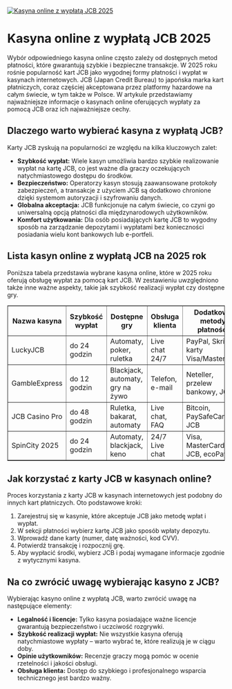 [![Kasyna online z wypłatą JCB 2025](https://123-caf.pages.dev/gitsignup.png)](https://vrmoo.ru/Bt82HjjY)

<h1>Kasyna online z wypłatą JCB 2025</h1> <p>Wybór odpowiedniego kasyna online często zależy od dostępnych metod płatności, które gwarantują szybkie i bezpieczne transakcje. W 2025 roku rośnie popularność kart JCB jako wygodnej formy płatności i wypłat w kasynach internetowych. JCB (Japan Credit Bureau) to japońska marka kart płatniczych, coraz częściej akceptowana przez platformy hazardowe na całym świecie, w tym także w Polsce. W artykule przedstawiamy najważniejsze informacje o kasynach online oferujących wypłaty za pomocą JCB oraz ich najważniejsze cechy.</p>  <h2>Dlaczego warto wybierać kasyna z wypłatą JCB?</h2> <p>Karty JCB zyskują na popularności ze względu na kilka kluczowych zalet:</p> <ul>   <li><strong>Szybkość wypłat:</strong> Wiele kasyn umożliwia bardzo szybkie realizowanie wypłat na kartę JCB, co jest ważne dla graczy oczekujących natychmiastowego dostępu do środków.</li>   <li><strong>Bezpieczeństwo:</strong> Operatorzy kasyn stosują zaawansowane protokoły zabezpieczeń, a transakcje z użyciem JCB są dodatkowo chronione dzięki systemom autoryzacji i szyfrowaniu danych.</li>   <li><strong>Globalna akceptacja:</strong> JCB funkcjonuje na całym świecie, co czyni go uniwersalną opcją płatności dla międzynarodowych użytkowników.</li>   <li><strong>Komfort użytkowania:</strong> Dla osób posiadających kartę JCB to wygodny sposób na zarządzanie depozytami i wypłatami bez konieczności posiadania wielu kont bankowych lub e-portfeli.</li> </ul>  <h2>Lista kasyn online z wypłatą JCB na 2025 rok</h2> <p>Poniższa tabela przedstawia wybrane kasyna online, które w 2025 roku oferują obsługę wypłat za pomocą kart JCB. W zestawieniu uwzględniono także inne ważne aspekty, takie jak szybkość realizacji wypłat czy dostępne gry.</p>  <table border="1" cellpadding="8" cellspacing="0" style="border-collapse: collapse; width: 100%;">   <thead>     <tr>       <th>Nazwa kasyna</th>       <th>Szybkość wypłat</th>       <th>Dostępne gry</th>       <th>Obsługa klienta</th>       <th>Dodatkowe metody płatności</th>     </tr>   </thead>   <tbody>     <tr>       <td>LuckyJCB</td>       <td>do 24 godzin</td>       <td>Automaty, poker, ruletka</td>       <td>Live chat 24/7</td>       <td>PayPal, Skrill, karty Visa/Mastercard</td>     </tr>     <tr>       <td>GambleExpress</td>       <td>do 12 godzin</td>       <td>Blackjack, automaty, gry na żywo</td>       <td>Telefon, e-mail</td>       <td>Neteller, przelew bankowy, JCB</td>     </tr>     <tr>       <td>JCB Casino Pro</td>       <td>do 48 godzin</td>       <td>Ruletka, bakarat, automaty</td>       <td>Live chat, FAQ</td>       <td>Bitcoin, PaySafeCard, JCB</td>     </tr>     <tr>       <td>SpinCity 2025</td>       <td>do 24 godzin</td>       <td>Automaty, blackjack, keno</td>       <td>24/7 Live chat</td>       <td>Visa, MasterCard, JCB, ecoPayz</td>     </tr>   </tbody> </table>  <h2>Jak korzystać z karty JCB w kasynach online?</h2> <p>Proces korzystania z karty JCB w kasynach internetowych jest podobny do innych kart płatniczych. Oto podstawowe kroki:</p> <ol>   <li>Zarejestruj się w kasynie, które akceptuje JCB jako metodę wpłat i wypłat.</li>   <li>W sekcji płatności wybierz kartę JCB jako sposób wpłaty depozytu.</li>   <li>Wprowadź dane karty (numer, datę ważności, kod CVV).</li>   <li>Potwierdź transakcję i rozpocznij grę.</li>   <li>Aby wypłacić środki, wybierz JCB i podaj wymagane informacje zgodnie z wytycznymi kasyna.</li> </ol>  <h2>Na co zwrócić uwagę wybierając kasyno z JCB?</h2> <p>Wybierając kasyno online z wypłatą JCB, warto zwrócić uwagę na następujące elementy:</p> <ul>   <li><strong>Legalność i licencje:</strong> Tylko kasyna posiadające ważne licencje gwarantują bezpieczeństwo i uczciwość rozgrywki.</li>   <li><strong>Szybkość realizacji wypłat:</strong> Nie wszystkie kasyna oferują natychmiastowe wypłaty – warto wybrać te, które realizują je w ciągu doby.</li>   <li><strong>Opinie użytkowników:</strong> Recenzje graczy mogą pomóc w ocenie rzetelności i jakości obsługi.</li>   <li><strong>Obsługa klienta:</strong> Dostęp do szybkiego i profesjonalnego wsparcia technicznego jest bardzo ważny.</li> </ul>